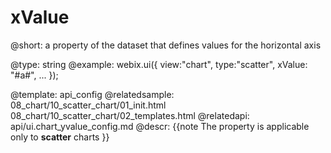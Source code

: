 xValue
=============


@short: a property of the dataset that defines values for the horizontal axis
	

@type: string
@example:
webix.ui({
	view:"chart",
	type:"scatter",
	xValue: "#a#",
    ...
});

@template:	api_config
@relatedsample:
	08_chart/10_scatter_chart/01_init.html
    08_chart/10_scatter_chart/02_templates.html
@relatedapi:
	api/ui.chart_yvalue_config.md
@descr:
{{note
The property is applicable only to **scatter** charts
}}

